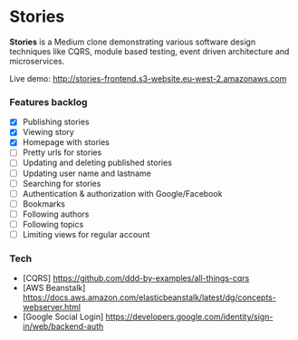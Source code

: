 # Stories

**Stories** is a Medium clone demonstrating various software design techniques like CQRS, module based testing, event driven architecture and microservices.

Live demo: http://stories-frontend.s3-website.eu-west-2.amazonaws.com

### Features backlog

- [x] Publishing stories
- [x] Viewing story
- [x] Homepage with stories
- [ ] Pretty urls for stories
- [ ] Updating and deleting published stories
- [ ] Updating user name and lastname
- [ ] Searching for stories
- [ ] Authentication & authorization with Google/Facebook
- [ ] Bookmarks
- [ ] Following authors
- [ ] Following topics
- [ ] Limiting views for regular account

### Tech

- [CQRS] https://github.com/ddd-by-examples/all-things-cqrs
- [AWS Beanstalk] https://docs.aws.amazon.com/elasticbeanstalk/latest/dg/concepts-webserver.html
- [Google Social Login] https://developers.google.com/identity/sign-in/web/backend-auth
